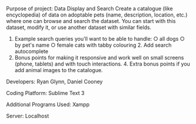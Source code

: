 Purpose of project: 
Data Display and Search Create a catalogue (like encyclopedia) of data on adoptable pets (name, description, location, etc.) where one can browse and search the dataset. You can start with this dataset, modify it, or use another dataset with similar fields. 
1. Example search queries you'll want to be able to handle: 
○ all dogs 
○ by pet's name 
○ female cats with tabby colouring 2. Add search autocomplete 
3. Bonus points for making it responsive and work well on small screens (phone, tablets) 
and with touch interactions. 4. Extra bonus points if you add animal images to the catalogue.

Developers: Ryan Glynn, Daniel Cooney 

Coding Platform: Sublime Text 3

Additional Programs Used: Xampp

Server: Localhost

